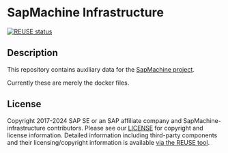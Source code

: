 # SapMachine Infrastructure

[![REUSE status](https://api.reuse.software/badge/github.com/SAP/SapMachine-infrastructure)](https://api.reuse.software/info/github.com/SAP/SapMachine-infrastructure)

## Description

This repository contains auxiliary data for the [SapMachine project](https://github.com/SAP/SapMachine).

Currently these are merely the docker files.

## License

Copyright 2017-2024 SAP SE or an SAP affiliate company and SapMachine-infrastructure contributors. Please see our [LICENSE](LICENSE) for copyright and license information. Detailed information including third-party components and their licensing/copyright information is available [via the REUSE tool](https://api.reuse.software/info/github.com/SAP/SapMachine-infrastructure).
